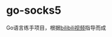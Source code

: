 # go-socks5
Go语言练手项目，根据[bilibili视频](https://space.bilibili.com/368146699/channel/collectiondetail?sid=451271)指导而成
